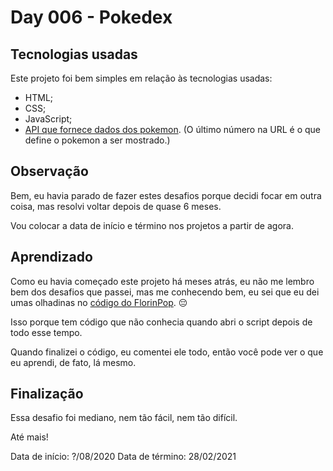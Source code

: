 # Day 006 - Pokedex

## Tecnologias usadas
Este projeto foi bem simples em relação às tecnologias usadas:

- HTML;
- CSS;
- JavaScript;
- [API que fornece dados dos pokemon](https://pokeapi.co/api/v2/pokemon/1). (O último número na URL é o que define o pokemon a ser mostrado.)

## Observação
Bem, eu havia parado de fazer estes desafios porque decidi focar em outra coisa, mas resolvi voltar depois de quase 6 meses.

Vou colocar a data de início e término nos projetos a partir de agora.

## Aprendizado
Como eu havia começado este projeto há meses atrás, eu não me lembro bem dos desafios que passei, mas me conhecendo bem, eu sei que eu dei umas olhadinas no [código do FlorinPop](https://codepen.io/FlorinPop17/pen/gOYZxyE). 😔

Isso porque tem código que não conhecia quando abri o script depois de todo esse tempo.

Quando finalizei o código, eu comentei ele todo, então você pode ver o que eu aprendi, de fato, lá mesmo.

## Finalização
Essa desafio foi mediano, nem tão fácil, nem tão difícil.

Até mais!

Data de início: ?/08/2020
Data de término: 28/02/2021